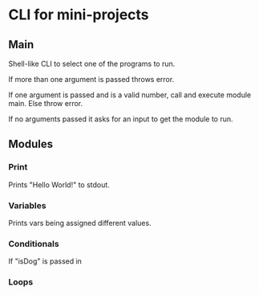 # CLI for mini-projects

## Main

Shell-like CLI to select one of the programs to run.

If more than one argument is passed throws error.

If one argument is passed and is a valid number, call and execute module main.
Else throw error.

If no arguments passed it asks for an input to get the module to run.

## Modules

### Print

Prints "Hello World!" to stdout.

### Variables

Prints vars being assigned different values.

### Conditionals

If "isDog" is passed in 

### Loops

